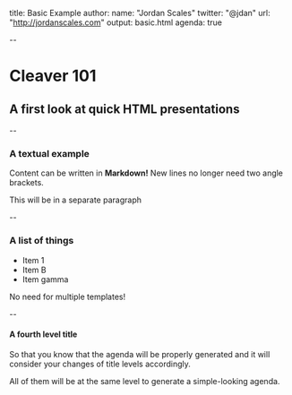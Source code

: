 title: Basic Example
author:
  name: "Jordan Scales"
  twitter: "@jdan"
  url: "http://jordanscales.com"
output: basic.html
agenda: true

--

# Cleaver 101
## A first look at quick HTML presentations

--

### A textual example

Content can be written in **Markdown!** New lines no longer need two angle brackets.

This will be in a separate paragraph

--

### A list of things

* Item 1
* Item B
* Item gamma

No need for multiple templates!

--

#### A fourth level title

So that you know that the agenda will be properly generated and it will consider your changes of title levels accordingly.

All of them will be at the same level to generate a simple-looking agenda.